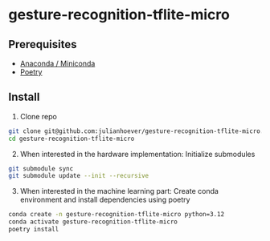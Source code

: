 # gesture-recognition-tflite-micro

## Prerequisites
- [Anaconda / Miniconda](https://docs.anaconda.com/miniconda/#quick-command-line-install)
- [Poetry](https://python-poetry.org/docs/#installation)

## Install

1. Clone repo
```bash
git clone git@github.com:julianhoever/gesture-recognition-tflite-micro.git
cd gesture-recognition-tflite-micro
```

2. When interested in the hardware implementation: Initialize submodules
```bash
git submodule sync
git submodule update --init --recursive
```

3. When interested in the machine learning part: Create conda environment and install dependencies using poetry
```bash
conda create -n gesture-recognition-tflite-micro python=3.12
conda activate gesture-recognition-tflite-micro
poetry install
```
